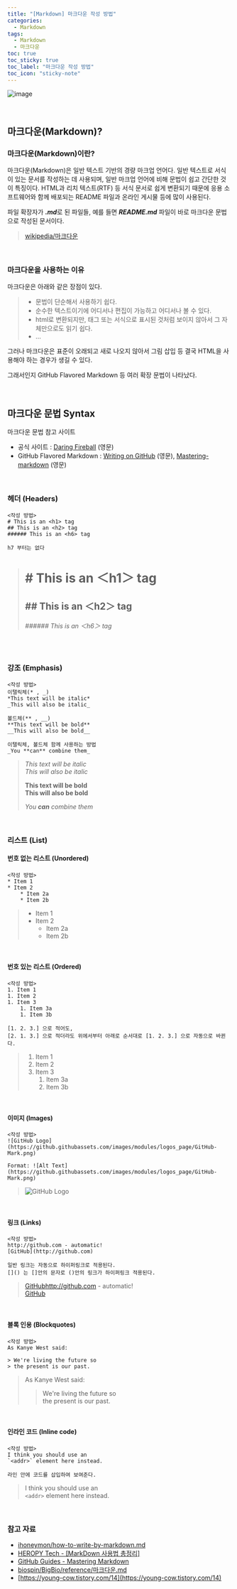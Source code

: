 ```yaml
---
title: "[Markdown] 마크다운 작성 방법"
categories:
  - Markdown
tags:
  - Markdown
  - 마크다운
toc: true
toc_sticky: true
toc_label: "마크다운 작성 방법"
toc_icon: "sticky-note"
---
```


![image](https://github.com/leechanwoo-kor/leechanwoo-kor.github.io/assets/55765292/2e52a768-7d01-4ceb-bde6-a8c44edcfa17)

<br>

## 마크다운(Markdown)?

### 마크다운(Markdown)이란?

마크다운(Markdown)은 일반 텍스트 기반의 경량 마크업 언어다. 일반 텍스트로 서식이 있는 문서를 작성하는 데 사용되며, 일반 마크업 언어에 비해 문법이 쉽고 간단한 것이 특징이다. HTML과 리치 텍스트(RTF) 등 서식 문서로 쉽게 변환되기 때문에 응용 소프트웨어와 함께 배포되는 README 파일과 온라인 게시물 등에 많이 사용된다.

파일 확장자가 ***.md***로 된 파일들, 예를 들면 ***README.md*** 파일이 바로 마크다운 문법으로 작성된 문서이다.

> [wikipedia/마크다운](https://ko.wikipedia.org/wiki/%EB%A7%88%ED%81%AC%EB%8B%A4%EC%9A%B4)

<br>

### 마크다운을 사용하는 이유

마크다운은 아래와 같은 장점이 있다.

> - 문법이 단순해서 사용하기 쉽다.
> - 순수한 텍스트이기에 어디서나 편집이 가능하고 어디서나 볼 수 있다.
> - html로 변환되지만, 태그 또는 서식으로 표시된 것처럼 보이지 않아서 그 자체만으로도 읽기 쉽다.
> - $\dots$

그러나 마크다운은 표준이 오래되고 새로 나오지 않아서 그림 삽입 등 결국 HTML을 사용해야 하는 경우가 생길 수 있다.

그래서인지 GitHub Flavored Markdown 등 여러 확장 문법이 나타났다.

<br>

## 마크다운 문법 Syntax

마크다운 문법 참고 사이트

- 공식 사이트 : [Daring Fireball](https://daringfireball.net/projects/markdown/syntax) (영문)
- GitHub Flavored Markdown : [Writing on GitHub](https://docs.github.com/en/get-started/writing-on-github) (영문), [Mastering-markdown](https://docs.github.com/ko) (영문)

<br>

### 헤더 (Headers)

```
<작성 방법>
# This is an <h1> tag
## This is an <h2> tag
###### This is an <h6> tag

h7 부터는 없다
```

> <h1># This is an ＜h1＞ tag</h1>
> <h2>## This is an ＜h2＞ tag</h2>
> <h6>###### This is an ＜h6＞ tag</h6>

<br>

### 강조 (Emphasis)

```
<작성 방법>
이탤릭체(* , _)
*This text will be italic*
_This will also be italic_

볼드체(** , __)
**This text will be bold**
__This will also be bold__

이탤릭체, 볼드체 함께 사용하는 방법
_You **can** combine them_
```

> *This text will be italic*<br>
> _This will also be italic_
>
> **This text will be bold**<br>
> __This will also be bold__
>
> _You **can** combine them_

<br>

### 리스트 (List)

#### 번호 없는 리스트 (Unordered)

```
<작성 방법>
* Item 1
* Item 2
    * Item 2a
    * Item 2b
```

> * Item 1
> * Item 2
>   * Item 2a
>   * Item 2b

<br>

#### 번호 있는 리스트 (Ordered)

```
<작성 방법>
1. Item 1
1. Item 2
1. Item 3
    1. Item 3a
    1. Item 3b

[1. 2. 3.] 으로 적어도,
[2. 1. 3.] 으로 적더라도 위에서부터 아래로 순서대로 [1. 2. 3.] 으로 자동으로 바뀐다.
```

> 1. Item 1
> 1. Item 2
> 1. Item 3
>     1. Item 3a
>     1. Item 3b

<br>

#### 이미지 (Images)

```
<작성 방법>
![GitHub Logo](https://github.githubassets.com/images/modules/logos_page/GitHub-Mark.png)

Format: ![Alt Text](https://github.githubassets.com/images/modules/logos_page/GitHub-Mark.png)
```

> ![GitHub Logo](https://github.githubassets.com/images/modules/logos_page/GitHub-Mark.png)

<br>

#### 링크 (Links)

```
<작성 방법>
http://github.com - automatic!
[GitHub](http://github.com)

일반 링크는 자동으로 하이퍼링크로 적용된다.
[]() 는 []안의 문자로 ()안의 링크가 하이퍼링크 적용된다.
```

> [GitHub](http://github.com)http://github.com - automatic!<br>
> [GitHub](http://github.com)

<br>

#### 블록 인용 (Blockquotes)

```
<작성 방법>
As Kanye West said:

> We're living the future so
> the present is our past.
```

> As Kanye West said:
>
> > We're living the future so<br>
> > the present is our past.

<br>

#### 인라인 코드 (Inline code)

```
<작성 방법>
I think you should use an
`<addr>` element here instead.

라인 안에 코드를 삽입하여 보여준다.
```

> I think you should use an<br>
> `<addr>` element here instead.

<br>

### 참고 자료

- [ihoneymon/how-to-write-by-markdown.md](https://github.com/biospin/BigBio/blob/master/reference/%EB%A7%88%ED%81%AC%EB%8B%A4%EC%9A%B4.md)
- [HEROPY Tech - [MarkDown 사용법 총정리]](https://docs.github.com/ko)
- [GitHub Guides - Mastering Markdown](https://heropy.blog/2017/09/30/markdown/)
- [biospin/BigBio/reference/마크다운.md](https://gist.github.com/ihoneymon/652be052a0727ad59601)
- [https://young-cow.tistory.com/14](https://young-cow.tistory.com/14)
